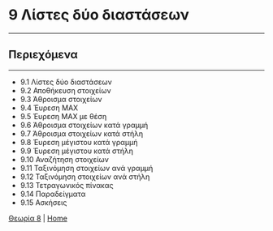 # 9 Λίστες δύο διαστάσεων

---

## Περιεχόμενα

---

- 9.1 Λίστες δύο διαστάσεων
- 9.2 Αποθήκευση στοιχείων
- 9.3 Άθροισμα στοιχείων
- 9.4 Έυρεση MAX
- 9.5 Έυρεση MAX με θέση
- 9.6 Άθροισμα στοιχείων κατά γραμμή
- 9.7 Άθροισμα στοιχείων κατά στήλη
- 9.8 Έυρεση μέγιστου κατά γραμμή
- 9.9 Έυρεση μέγιστου κατά στήλη
- 9.10 Αναζήτηση στοιχείων
- 9.11 Ταξινόμηση στοιχείων ανά γραμμή
- 9.12 Ταξινόμηση στοιχείων ανά στήλη
- 9.13 Τετραγωνικός πίνακας
- 9.14 Παραδείγματα
- 9.15 Ασκήσεις

[Θεωρία 8](lecture_08.md) | [Home](../README.md)
